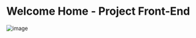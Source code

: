 # Welcome Home - Project Front-End

![image](https://github.com/matheuslaidler/HomePage-Theme/assets/76860503/27be3f9e-34cc-44b9-84ca-9f64b472e321)
